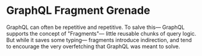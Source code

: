 # GraphQL Fragment Grenade

GraphQL can often be repetitive and repetitive. To salve this— GraphQL supports the concept of "Fragments"— little reusable chunks of query logic. But while it saves some typing— fragments introduce indirection, and tend to encourage the very overfetching that GraphQL was meant to solve. 

